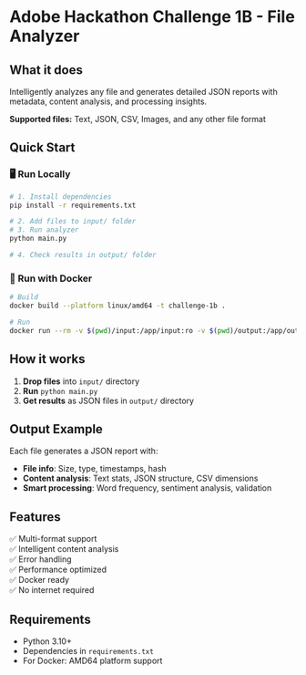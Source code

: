 # Adobe Hackathon Challenge 1B - File Analyzer

## What it does
Intelligently analyzes any file and generates detailed JSON reports with metadata, content analysis, and processing insights.

**Supported files:** Text, JSON, CSV, Images, and any other file format

## Quick Start

### 🖥️ Run Locally
```bash
# 1. Install dependencies
pip install -r requirements.txt

# 2. Add files to input/ folder
# 3. Run analyzer
python main.py

# 4. Check results in output/ folder
```

### 🐳 Run with Docker
```bash
# Build
docker build --platform linux/amd64 -t challenge-1b .

# Run
docker run --rm -v $(pwd)/input:/app/input:ro -v $(pwd)/output:/app/output --network none challenge-1b
```

## How it works
1. **Drop files** into `input/` directory
2. **Run** `python main.py`
3. **Get results** as JSON files in `output/` directory

## Output Example
Each file generates a JSON report with:
- **File info**: Size, type, timestamps, hash
- **Content analysis**: Text stats, JSON structure, CSV dimensions
- **Smart processing**: Word frequency, sentiment analysis, validation

## Features
✅ Multi-format support  
✅ Intelligent content analysis  
✅ Error handling  
✅ Performance optimized  
✅ Docker ready  
✅ No internet required  

## Requirements
- Python 3.10+
- Dependencies in `requirements.txt`
- For Docker: AMD64 platform support

